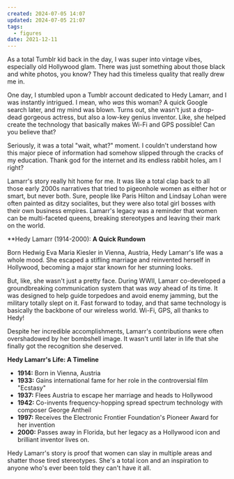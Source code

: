 ```yaml
---
created: 2024-07-05 14:07
updated: 2024-07-05 21:07
tags:
  - figures
date: 2021-12-11
---
```

As a total Tumblr kid back in the day, I was super into vintage vibes, especially old Hollywood glam. There was just something about those black and white photos, you know? They had this timeless quality that really drew me in.

One day, I stumbled upon a Tumblr account dedicated to Hedy Lamarr, and I was instantly intrigued. I mean, who _was_ this woman? A quick Google search later, and my mind was blown. Turns out, she wasn't just a drop-dead gorgeous actress, but also a low-key genius inventor. Like, she helped create the technology that basically makes Wi-Fi and GPS possible! Can you believe that?

Seriously, it was a total "wait, what?" moment. I couldn't understand how this major piece of information had somehow slipped through the cracks of my education. Thank god for the internet and its endless rabbit holes, am I right?

Lamarr's story really hit home for me. It was like a total clap back to all those early 2000s narratives that tried to pigeonhole women as either hot or smart, but never both. Sure, people like Paris Hilton and Lindsay Lohan were often painted as ditzy socialites, but they were also total girl bosses with their own business empires. Lamarr's legacy was a reminder that women can be multi-faceted queens, breaking stereotypes and leaving their mark on the world. 

**Hedy Lamarr (1914-2000): **A Quick Rundown**

Born Hedwig Eva Maria Kiesler in Vienna, Austria, Hedy Lamarr's life was a whole mood. She escaped a stifling marriage and reinvented herself in Hollywood, becoming a major star known for her stunning looks.

But, like, she wasn't just a pretty face. During WWII, Lamarr co-developed a groundbreaking communication system that was _way_ ahead of its time. It was designed to help guide torpedoes and avoid enemy jamming, but the military totally slept on it. Fast forward to today, and that same technology is basically the backbone of our wireless world. Wi-Fi, GPS, all thanks to Hedy!

Despite her incredible accomplishments, Lamarr's contributions were often overshadowed by her bombshell image. It wasn't until later in life that she finally got the recognition she deserved.

**Hedy Lamarr's Life: A Timeline**

- **1914:** Born in Vienna, Austria
- **1933:** Gains international fame for her role in the controversial film "Ecstasy"
- **1937:** Flees Austria to escape her marriage and heads to Hollywood
- **1942:** Co-invents frequency-hopping spread spectrum technology with composer George Antheil
- **1997:** Receives the Electronic Frontier Foundation's Pioneer Award for her invention
- **2000:** Passes away in Florida, but her legacy as a Hollywood icon and brilliant inventor lives on.

Hedy Lamarr's story is proof that women can slay in multiple areas and shatter those tired stereotypes. She's a total icon and an inspiration to anyone who's ever been told they can't have it all.

